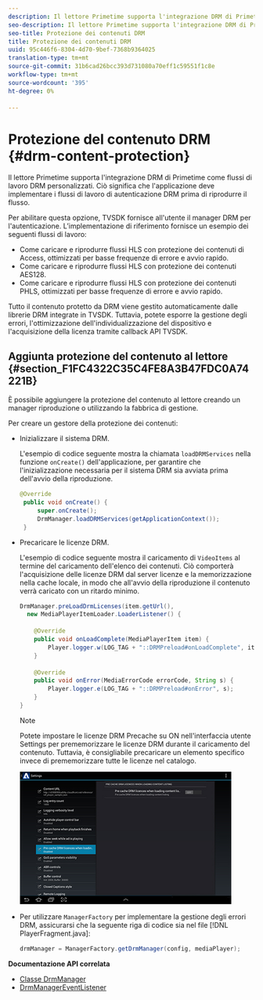 ```yaml
---
description: Il lettore Primetime supporta l'integrazione DRM di Primetime come flussi di lavoro DRM personalizzati. Ciò significa che l'applicazione deve implementare i flussi di lavoro di autenticazione DRM prima di riprodurre il flusso.
seo-description: Il lettore Primetime supporta l'integrazione DRM di Primetime come flussi di lavoro DRM personalizzati. Ciò significa che l'applicazione deve implementare i flussi di lavoro di autenticazione DRM prima di riprodurre il flusso.
seo-title: Protezione dei contenuti DRM
title: Protezione dei contenuti DRM
uuid: 95c446f6-8304-4d70-9bef-7368b9364025
translation-type: tm+mt
source-git-commit: 31b6cad26bcc393d731080a70eff1c59551f1c8e
workflow-type: tm+mt
source-wordcount: '395'
ht-degree: 0%

---
```



# Protezione del contenuto DRM {#drm-content-protection}

Il lettore Primetime supporta l&#39;integrazione DRM di Primetime come flussi di lavoro DRM personalizzati. Ciò significa che l&#39;applicazione deve implementare i flussi di lavoro di autenticazione DRM prima di riprodurre il flusso.

Per abilitare questa opzione, TVSDK fornisce all&#39;utente il manager DRM per l&#39;autenticazione. L’implementazione di riferimento fornisce un esempio dei seguenti flussi di lavoro:

* Come caricare e riprodurre flussi HLS con protezione dei contenuti di Access, ottimizzati per basse frequenze di errore e avvio rapido.
* Come caricare e riprodurre flussi HLS con protezione dei contenuti AES128.
* Come caricare e riprodurre flussi HLS con protezione dei contenuti PHLS, ottimizzati per basse frequenze di errore e avvio rapido.

Tutto il contenuto protetto da DRM viene gestito automaticamente dalle librerie DRM integrate in TVSDK. Tuttavia, potete esporre la gestione degli errori, l&#39;ottimizzazione dell&#39;individualizzazione del dispositivo e l&#39;acquisizione della licenza tramite callback API TVSDK.

## Aggiunta protezione del contenuto al lettore {#section_F1FC4322C35C4FE8A3B47FDC0A74221B}

È possibile aggiungere la protezione del contenuto al lettore creando un manager riproduzione o utilizzando la fabbrica di gestione.

Per creare un gestore della protezione dei contenuti:

* Inizializzare il sistema DRM.

   L&#39;esempio di codice seguente mostra la chiamata `loadDRMServices` nella funzione `onCreate()` dell&#39;applicazione, per garantire che l&#39;inizializzazione necessaria per il sistema DRM sia avviata prima dell&#39;avvio della riproduzione.

   ```java
   @Override 
    public void onCreate() { 
        super.onCreate();  
        DrmManager.loadDRMServices(getApplicationContext()); 
    }
   ```

* Precaricare le licenze DRM.

   L&#39;esempio di codice seguente mostra il caricamento di `VideoItems` al termine del caricamento dell&#39;elenco dei contenuti. Ciò comporterà l&#39;acquisizione delle licenze DRM dal server licenze e la memorizzazione nella cache locale, in modo che all&#39;avvio della riproduzione il contenuto verrà caricato con un ritardo minimo.

   ```java
   DrmManager.preLoadDrmLicenses(item.getUrl(),  
     new MediaPlayerItemLoader.LoaderListener() { 
   
       @Override 
       public void onLoadComplete(MediaPlayerItem item) { 
           Player.logger.w(LOG_TAG + "::DRMPreload#onLoadComplete", item.getResource().getUrl()); 
       } 
   
       @Override 
       public void onError(MediaErrorCode errorCode, String s) { 
           Player.logger.e(LOG_TAG + "::DRMPreload#onError", s); 
       } 
   } 
   ```

   >[!NOTE]
   >
   >Potete impostare le licenze DRM Precache su ON nell&#39;interfaccia utente Settings per prememorizzare le licenze DRM durante il caricamento del contenuto. Tuttavia, è consigliabile precaricare un elemento specifico invece di prememorizzare tutte le licenze nel catalogo.
   >
   >![](assets/precache-drm-licenses.jpg)

* Per utilizzare `ManagerFactory` per implementare la gestione degli errori DRM, assicurarsi che la seguente riga di codice sia nel file [!DNL PlayerFragment.java]:

   ```java
   drmManager = ManagerFactory.getDrmManager(config, mediaPlayer);
   ```

**Documentazione API correlata**

* [Classe DrmManager](https://help.adobe.com/en_US/primetime/api/reference_implementation/android/javadoc/com/adobe/primetime/reference/manager/DrmManager.html)
* [DrmManagerEventListener](https://help.adobe.com/en_US/primetime/api/reference_implementation/android/javadoc/com/adobe/primetime/reference/manager/DrmManager.DrmManagerEventListener.html)